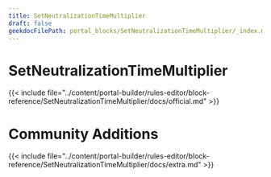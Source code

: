 ```yaml
---
title: SetNeutralizationTimeMultiplier
draft: false
geekdocFilePath: portal_blocks/SetNeutralizationTimeMultiplier/_index.md
---
```

# SetNeutralizationTimeMultiplier
{{< include file="../content/portal-builder/rules-editor/block-reference/SetNeutralizationTimeMultiplier/docs/official.md" >}}

# Community Additions

{{< include file="../content/portal-builder/rules-editor/block-reference/SetNeutralizationTimeMultiplier/docs/extra.md" >}}
